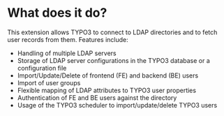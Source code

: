 # What does it do?

This extension allows TYPO3 to connect to LDAP directories and to fetch user records from them.
Features include:

* Handling of multiple LDAP servers
* Storage of LDAP server configurations in the TYPO3 database or a configuration file
* Import/Update/Delete of frontend (FE) and backend (BE) users
* Import of user groups
* Flexible mapping of LDAP attributes to TYPO3 user properties
* Authentication of FE and BE users against the directory
* Usage of the TYPO3 scheduler to import/update/delete TYPO3 users